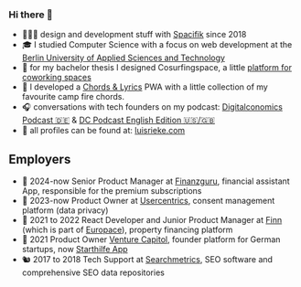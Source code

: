 ### Hi there 👋

- 🙇🏻‍♂️ design and development stuff with [Spacifik](https://spacifik.de/) since 2018
- 🎓 I studied Computer Science with a focus on web development at the [Berlin University of Applied Sciences and Technology](https://www.bht-berlin.de/b-mi)
- 🌊 for my bachelor thesis I designed Cosurfingspace, a little [platform for coworking spaces](https://www.cosurfingspace.com/)
- 🎸 I developed a [Chords & Lyrics](https://chordsandlyrics.app/) PWA with a little collection of my favourite camp fire chords.
- 🎧 conversations with tech founders on my podcast: [Digitalconomics Podcast 🇩🇪](https://digitalconomics.de/podcast/) & [DC Podcast English Edition 🇺🇸/🇬🇧](https://digitalconomics.de/digitalconomics-podcast-english-edition/)
- 🍻 all profiles can be found at: [luisrieke.com](https://luisrieke.com/)

## Employers

- 💸 2024-now Senior Product Manager at [Finanzguru](https://finanzguru.de/), financial assistant App, responsible for the premium subscriptions
- 🍪 2023-now Product Owner at [Usercentrics](https://usercentrics.com/), consent management platform (data privacy) 
- 🛁 2021 to 2022 React Developer and Junior Product Manager at [Finn](https://meinfinn.de/) (which is part of [Europace](https://europace.de/)), property financing platform
- 🌱 2021 Product Owner [Venture Capitol](https://venturecapitol.de/), founder platform for German startups, now [Starthilfe App](https://starthilfe.app/)
- 🐿️ 2017 to 2018 Tech Support at [Searchmetrics](https://www.searchmetrics.com/), SEO software and comprehensive SEO data repositories
